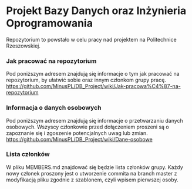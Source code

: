 # Projekt Bazy Danych oraz Inżynieria Oprogramowania
Repozytorium to powstało w celu pracy nad projektem na Politechnice Rzeszowskiej.

### Jak pracować na repozytorium
Pod poniższym adresem znajdują się informacje o tym jak pracować na repozytorium, by ułatwić sobie oraz innym członkom grupy pracę.
https://github.com/MinusPL/DB_Project/wiki/Jak-pracowa%C4%87-na-repozytorium

### Informacja o danych osobowych
Pod poniższym adresem znajdują się informacje o przetwarzaniu danych osobowych.
Wszyscy członkowie przed dołączeniem proszeni są o zapoznanie się i zgoszenie potencjalnych uwag lub zmian.
https://github.com/MinusPL/DB_Project/wiki/Dane-osobowe

### Lista członków
W pliku MEMBERS.md znajdować się będzie lista członków grupy.
Każdy nowy członek proszony jest o utworzenie commita na branch master z modyfikacją pliku zgodnie z szablonem, czyli wpisem pierwszej osoby.
